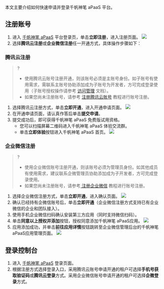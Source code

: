 

本文主要介绍如何快速申请并登录千帆神笔 aPaaS 平台。

## 注册账号

1. 进入 [千帆神笔 aPaaS](https://apaas.cloud.tencent.com/sign/in) 平台登录页，单击**立即注册**，进入注册页面。
![](https://qcloudimg.tencent-cloud.cn/raw/d2a89bfc6f947f14e0abaa7f14ea0887.png)
2. 选择**腾讯云注册**或**企业微信注册**任一开通方式，具体操作步骤如下：

### 腾讯云注册
>?
>- 使用腾讯云账号注册开通，则该账号必须是主账号身份。如子账号有使用需求，需联系主账号协助添加成为子账号为开发者，方可完成登录使用（子账号授权操作请参考 [访问管理](https://cloud.tencent.com/document/product/598) 文档）。 
>- 如果您尚未注册账号，请参考 [注册腾讯云账号](https://www.qcloud.com/document/product/378/8415) 教程进行账号注册。


1. 选择腾讯云注册方式，单击**立即开通**，进入开通申请页面。
![](https://qcloudimg.tencent-cloud.cn/raw/6665fd2be789ee4b35cfb77e3ebba40a.png)
2. 在开通申请页面，请认真作答后单击**提交申请**。
3. 提交成功后，即可获得千帆神笔 aPaaS 免费版试用资格。
	- 您可以扫描屏幕二维码进入千帆神笔 aPaaS 体验交流群。
	- 单击**立即体验**按钮进入千帆神笔 aPaaS 首页。
![](https://qcloudimg.tencent-cloud.cn/raw/41e766b2150c4ba98c7c14ec705f47a4.png)



### 企业微信注册

>? 
>- 使用企业微信账号注册开通，则该账号必须为管理员身份。如其他成员有使用需求，建议联系企微管理员协助添加成为子开发者，方可完成登录使用。
>- 如果您尚未注册账号，请参考[ 注册企业微信](https://open.work.weixin.qq.com/3rdservice/wework/register?register_code=PjONIiBjOZgQyEu6KY6NFrNpi7GRkJ5DjSdliLNGQxFHL0Jk-sdUNkoS0mCOagBa#/pc) 教程进行账号注册。

1. 选择企业微信注册方式，单击**立即开通**，进入确认页面。
![](https://qcloudimg.tencent-cloud.cn/raw/73aec63fd20fdf48b42c27d9291c9842.png)
2. 确认已经持有企微信账号后，单击**立即开通**（企业微信注册方式支持已有企业微信的企业和团队接入）。
3. 使用手机企业微信扫码确认安装第三方应用（同时支持微信扫码）。
4. 单击**同意以上授权并添加**按钮，授权同意添加千帆神笔 aPaaS应用。
![](https://qcloudimg.tencent-cloud.cn/raw/3d011d0b31debaab8d06ea753803c36b.png)
5. 应用添加成功，并单击**前往应用详情**按钮跳转至企业微信管理后台的千帆神笔 aPaaS应用管理页面。
![](https://qcloudimg.tencent-cloud.cn/raw/34567ed2edb935bcdc8aeaa078d56900.png)



## 登录控制台

1. 进入 [千帆神笔 aPaaS](https://apaas.cloud.tencent.com/sign/in) 登录页面。
2. 根据注册方式选择登录入口，采用腾讯云账号申请开通的租户可选择**手机号获取验证码**或**腾讯云登录**方式。采用企业微信账号申请开通的租户可选择**企微登录**方式。

